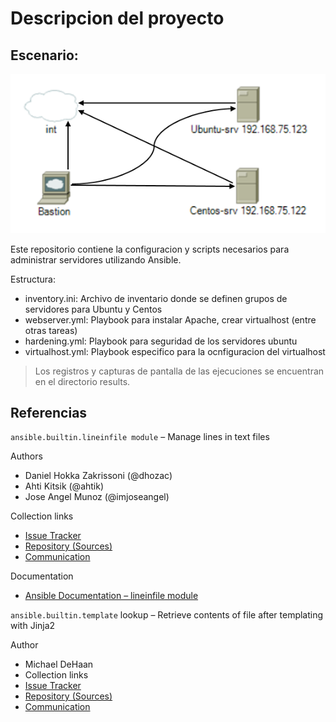 #       Descripcion del proyecto
## Escenario:


![](https://github.com/joaz1985/ObligatorioTallerASLX/blob/main/images/diag.png)



Este repositorio contiene la configuracion y scripts necesarios para administrar servidores utilizando Ansible.

Estructura:

- inventory.ini: Archivo de inventario donde se definen grupos de servidores para Ubuntu y Centos
- webserver.yml: Playbook para instalar Apache, crear virtualhost (entre otras tareas)
- hardening.yml: Playbook para seguridad de los servidores ubuntu
- virtualhost.yml: Playbook especifico para la ocnfiguracion del virtualhost

> Los registros y capturas de pantalla 
> de las ejecuciones se encuentran en
> el directorio results.





## **Referencias**

`ansible.builtin.lineinfile module` – Manage lines in text files

 Authors
- Daniel Hokka Zakrissoni (@dhozac)
- Ahti Kitsik (@ahtik)
- Jose Angel Munoz (@imjoseangel)

Collection links

- [Issue Tracker](https://github.com/ansible/ansible/issues)
- [Repository (Sources)](https://github.com/ansible/ansible)
- [Communication](https://groups.google.com/forum/#!forum/ansible-project)

Documentation
- [Ansible Documentation – lineinfile module](https://docs.ansible.com/ansible/latest/collections/ansible/builtin/lineinfile_module.html)

`ansible.builtin.template` lookup – Retrieve contents of file after templating with Jinja2

Author
- Michael DeHaan
- Collection links
- [Issue Tracker](https://github.com/ansible/ansible/issues)
- [Repository (Sources)](https://github.com/ansible/ansible)
- [Communication](https://groups.google.com/forum/#!forum/ansible-project)
